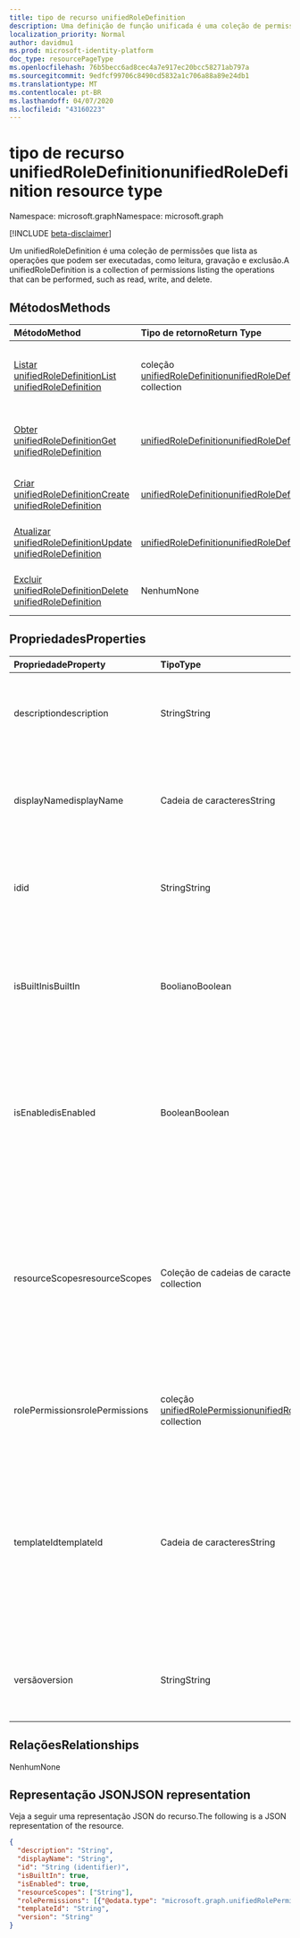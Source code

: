 ```yaml
---
title: tipo de recurso unifiedRoleDefinition
description: Uma definição de função unificada é uma coleção de permissões
localization_priority: Normal
author: davidmu1
ms.prod: microsoft-identity-platform
doc_type: resourcePageType
ms.openlocfilehash: 76b5becc6ad8cec4a7e917ec20bcc58271ab797a
ms.sourcegitcommit: 9edfcf99706c8490cd5832a1c706a88a89e24db1
ms.translationtype: MT
ms.contentlocale: pt-BR
ms.lasthandoff: 04/07/2020
ms.locfileid: "43160223"
---
```

# <a name="unifiedroledefinition-resource-type"></a><span data-ttu-id="a7d4c-103">tipo de recurso unifiedRoleDefinition</span><span class="sxs-lookup"><span data-stu-id="a7d4c-103">unifiedRoleDefinition resource type</span></span>

<span data-ttu-id="a7d4c-104">Namespace: microsoft.graph</span><span class="sxs-lookup"><span data-stu-id="a7d4c-104">Namespace: microsoft.graph</span></span>

[!INCLUDE [beta-disclaimer](../../includes/beta-disclaimer.md)]

<span data-ttu-id="a7d4c-105">Um unifiedRoleDefinition é uma coleção de permissões que lista as operações que podem ser executadas, como leitura, gravação e exclusão.</span><span class="sxs-lookup"><span data-stu-id="a7d4c-105">A unifiedRoleDefinition is a collection of permissions listing the operations that can be performed, such as read, write, and delete.</span></span>

## <a name="methods"></a><span data-ttu-id="a7d4c-106">Métodos</span><span class="sxs-lookup"><span data-stu-id="a7d4c-106">Methods</span></span>

| <span data-ttu-id="a7d4c-107">Método</span><span class="sxs-lookup"><span data-stu-id="a7d4c-107">Method</span></span>       | <span data-ttu-id="a7d4c-108">Tipo de retorno</span><span class="sxs-lookup"><span data-stu-id="a7d4c-108">Return Type</span></span> | <span data-ttu-id="a7d4c-109">Descrição</span><span class="sxs-lookup"><span data-stu-id="a7d4c-109">Description</span></span> |
|:-------------|:------------|:------------|
| [<span data-ttu-id="a7d4c-110">Listar unifiedRoleDefinition</span><span class="sxs-lookup"><span data-stu-id="a7d4c-110">List unifiedRoleDefinition</span></span>](../api/rbacapplication-list-roledefinitions.md) | <span data-ttu-id="a7d4c-111">coleção [unifiedRoleDefinition](unifiedroledefinition.md)</span><span class="sxs-lookup"><span data-stu-id="a7d4c-111">[unifiedRoleDefinition](unifiedroledefinition.md) collection</span></span> | <span data-ttu-id="a7d4c-112">Leia uma lista de objetos unifiedRoleDefinition e suas propriedades.</span><span class="sxs-lookup"><span data-stu-id="a7d4c-112">Read a list of unifiedRoleDefinition objects, and their properties.</span></span> |
| [<span data-ttu-id="a7d4c-113">Obter unifiedRoleDefinition</span><span class="sxs-lookup"><span data-stu-id="a7d4c-113">Get unifiedRoleDefinition</span></span>](../api/unifiedroledefinition-get.md) | [<span data-ttu-id="a7d4c-114">unifiedRoleDefinition</span><span class="sxs-lookup"><span data-stu-id="a7d4c-114">unifiedRoleDefinition</span></span>](unifiedroledefinition.md) | <span data-ttu-id="a7d4c-115">Ler as propriedades de um objeto unifiedRoleDefinition.</span><span class="sxs-lookup"><span data-stu-id="a7d4c-115">Read the properties of a unifiedRoleDefinition object.</span></span> |
| [<span data-ttu-id="a7d4c-116">Criar unifiedRoleDefinition</span><span class="sxs-lookup"><span data-stu-id="a7d4c-116">Create unifiedRoleDefinition</span></span>](../api/rbacapplication-post-roledefinitions.md) | [<span data-ttu-id="a7d4c-117">unifiedRoleDefinition</span><span class="sxs-lookup"><span data-stu-id="a7d4c-117">unifiedRoleDefinition</span></span>](unifiedroledefinition.md) | <span data-ttu-id="a7d4c-118">Criar um objeto unifiedRoleDefinition.</span><span class="sxs-lookup"><span data-stu-id="a7d4c-118">Create a unifiedRoleDefinition object.</span></span> |
| [<span data-ttu-id="a7d4c-119">Atualizar unifiedRoleDefinition</span><span class="sxs-lookup"><span data-stu-id="a7d4c-119">Update unifiedRoleDefinition</span></span>](../api/unifiedroledefinition-update.md) | [<span data-ttu-id="a7d4c-120">unifiedRoleDefinition</span><span class="sxs-lookup"><span data-stu-id="a7d4c-120">unifiedRoleDefinition</span></span>](unifiedroledefinition.md) | <span data-ttu-id="a7d4c-121">Atualizar um objeto unifiedRoleDefinition.</span><span class="sxs-lookup"><span data-stu-id="a7d4c-121">Update a unifiedRoleDefinition object.</span></span> |
| [<span data-ttu-id="a7d4c-122">Excluir unifiedRoleDefinition</span><span class="sxs-lookup"><span data-stu-id="a7d4c-122">Delete unifiedRoleDefinition</span></span>](../api/unifiedroledefinition-delete.md) | <span data-ttu-id="a7d4c-123">Nenhum</span><span class="sxs-lookup"><span data-stu-id="a7d4c-123">None</span></span> | <span data-ttu-id="a7d4c-124">Excluir um objeto unifiedRoleDefinition.</span><span class="sxs-lookup"><span data-stu-id="a7d4c-124">Delete a unifiedRoleDefinition object.</span></span> |

## <a name="properties"></a><span data-ttu-id="a7d4c-125">Propriedades</span><span class="sxs-lookup"><span data-stu-id="a7d4c-125">Properties</span></span>

| <span data-ttu-id="a7d4c-126">Propriedade</span><span class="sxs-lookup"><span data-stu-id="a7d4c-126">Property</span></span>     | <span data-ttu-id="a7d4c-127">Tipo</span><span class="sxs-lookup"><span data-stu-id="a7d4c-127">Type</span></span>        | <span data-ttu-id="a7d4c-128">Descrição</span><span class="sxs-lookup"><span data-stu-id="a7d4c-128">Description</span></span> |
|:-------------|:------------|:------------|
|<span data-ttu-id="a7d4c-129">description</span><span class="sxs-lookup"><span data-stu-id="a7d4c-129">description</span></span>|<span data-ttu-id="a7d4c-130">String</span><span class="sxs-lookup"><span data-stu-id="a7d4c-130">String</span></span>| <span data-ttu-id="a7d4c-131">A descrição para o unifiedRoleDefinition.</span><span class="sxs-lookup"><span data-stu-id="a7d4c-131">The description for the unifiedRoleDefinition.</span></span> <span data-ttu-id="a7d4c-132">Somente leitura quando isbuiltem for true.</span><span class="sxs-lookup"><span data-stu-id="a7d4c-132">Read-only when isBuiltIn is true.</span></span> |
|<span data-ttu-id="a7d4c-133">displayName</span><span class="sxs-lookup"><span data-stu-id="a7d4c-133">displayName</span></span>|<span data-ttu-id="a7d4c-134">Cadeia de caracteres</span><span class="sxs-lookup"><span data-stu-id="a7d4c-134">String</span></span>| <span data-ttu-id="a7d4c-135">O nome de exibição do unifiedRoleDefinition.</span><span class="sxs-lookup"><span data-stu-id="a7d4c-135">The display name for the unifiedRoleDefinition.</span></span> <span data-ttu-id="a7d4c-136">Somente leitura quando isbuiltem for true.</span><span class="sxs-lookup"><span data-stu-id="a7d4c-136">Read-only when isBuiltIn is true.</span></span> <span data-ttu-id="a7d4c-137">Obrigatório.</span><span class="sxs-lookup"><span data-stu-id="a7d4c-137">Required.</span></span>|
|<span data-ttu-id="a7d4c-138">id</span><span class="sxs-lookup"><span data-stu-id="a7d4c-138">id</span></span>|<span data-ttu-id="a7d4c-139">String</span><span class="sxs-lookup"><span data-stu-id="a7d4c-139">String</span></span>| <span data-ttu-id="a7d4c-140">O identificador exclusivo para o unifiedRoleDefinition.</span><span class="sxs-lookup"><span data-stu-id="a7d4c-140">The unique identifier for the unifiedRoleDefinition.</span></span> <span data-ttu-id="a7d4c-141">Chave, não anulável, somente leitura.</span><span class="sxs-lookup"><span data-stu-id="a7d4c-141">Key, not nullable, Read-only.</span></span> |
|<span data-ttu-id="a7d4c-142">isBuiltIn</span><span class="sxs-lookup"><span data-stu-id="a7d4c-142">isBuiltIn</span></span>|<span data-ttu-id="a7d4c-143">Booliano</span><span class="sxs-lookup"><span data-stu-id="a7d4c-143">Boolean</span></span>| <span data-ttu-id="a7d4c-144">Sinalizador que indica se o unifiedRoleDefinition é parte do conjunto padrão incluído no produto ou personalizado.</span><span class="sxs-lookup"><span data-stu-id="a7d4c-144">Flag indicating if the unifiedRoleDefinition is part of the default set included with the product or custom.</span></span> <span data-ttu-id="a7d4c-145">Somente leitura.</span><span class="sxs-lookup"><span data-stu-id="a7d4c-145">Read-only.</span></span> |
|<span data-ttu-id="a7d4c-146">isEnabled</span><span class="sxs-lookup"><span data-stu-id="a7d4c-146">isEnabled</span></span>|<span data-ttu-id="a7d4c-147">Boolean</span><span class="sxs-lookup"><span data-stu-id="a7d4c-147">Boolean</span></span>| <span data-ttu-id="a7d4c-148">Sinalizador que indica se a função está habilitada para atribuição.</span><span class="sxs-lookup"><span data-stu-id="a7d4c-148">Flag indicating if the role is enabled for assignment.</span></span> <span data-ttu-id="a7d4c-149">Se false, a função não estará disponível para atribuição.</span><span class="sxs-lookup"><span data-stu-id="a7d4c-149">If false the role is not available for assignment.</span></span> <span data-ttu-id="a7d4c-150">Somente leitura quando isbuiltem for true.</span><span class="sxs-lookup"><span data-stu-id="a7d4c-150">Read-only when isBuiltIn is true.</span></span> |
|<span data-ttu-id="a7d4c-151">resourceScopes</span><span class="sxs-lookup"><span data-stu-id="a7d4c-151">resourceScopes</span></span>|<span data-ttu-id="a7d4c-152">Coleção de cadeias de caracteres</span><span class="sxs-lookup"><span data-stu-id="a7d4c-152">String collection</span></span>| <span data-ttu-id="a7d4c-153">Lista de escopos permissões concedidas pela definição de função aplicam-se ao.</span><span class="sxs-lookup"><span data-stu-id="a7d4c-153">List of scopes permissions granted by the role definition apply to.</span></span> <span data-ttu-id="a7d4c-154">No momento, só há suporte para "/".</span><span class="sxs-lookup"><span data-stu-id="a7d4c-154">Currently only "/" is supported.</span></span> <span data-ttu-id="a7d4c-155">Somente leitura quando isbuiltem for true.</span><span class="sxs-lookup"><span data-stu-id="a7d4c-155">Read-only when isBuiltIn is true.</span></span> <span data-ttu-id="a7d4c-156">**NÃO USE. Isso será preterido em breve. Anexar escopo à atribuição de função**</span><span class="sxs-lookup"><span data-stu-id="a7d4c-156">**DO NOT USE. This is going to be deprecated soon. Attach scope to role assignment**</span></span> | 
|<span data-ttu-id="a7d4c-157">rolePermissions</span><span class="sxs-lookup"><span data-stu-id="a7d4c-157">rolePermissions</span></span>|<span data-ttu-id="a7d4c-158">coleção [unifiedRolePermission](unifiedrolepermission.md)</span><span class="sxs-lookup"><span data-stu-id="a7d4c-158">[unifiedRolePermission](unifiedrolepermission.md) collection</span></span>| <span data-ttu-id="a7d4c-159">Lista de permissões incluídas na função.</span><span class="sxs-lookup"><span data-stu-id="a7d4c-159">List of permissions included in the role.</span></span> <span data-ttu-id="a7d4c-160">Somente leitura quando isbuiltem for true.</span><span class="sxs-lookup"><span data-stu-id="a7d4c-160">Read-only when isBuiltIn is true.</span></span> <span data-ttu-id="a7d4c-161">Obrigatório.</span><span class="sxs-lookup"><span data-stu-id="a7d4c-161">Required.</span></span> |
|<span data-ttu-id="a7d4c-162">templateId</span><span class="sxs-lookup"><span data-stu-id="a7d4c-162">templateId</span></span>|<span data-ttu-id="a7d4c-163">Cadeia de caracteres</span><span class="sxs-lookup"><span data-stu-id="a7d4c-163">String</span></span>| <span data-ttu-id="a7d4c-164">Identificador de modelo personalizado que pode ser definido quando isbuiltem é falso.</span><span class="sxs-lookup"><span data-stu-id="a7d4c-164">Custom template identifier that can be set when isBuiltIn is false.</span></span> <span data-ttu-id="a7d4c-165">Esse identificador geralmente é usado se um precisa de um identificador para ser o mesmo em diferentes diretórios.</span><span class="sxs-lookup"><span data-stu-id="a7d4c-165">This identifier is typically used if one needs an identifier to be the same across different directories.</span></span> <span data-ttu-id="a7d4c-166">Somente leitura quando isbuiltem for true.</span><span class="sxs-lookup"><span data-stu-id="a7d4c-166">Read-only when isBuiltIn is true.</span></span> |
|<span data-ttu-id="a7d4c-167">versão</span><span class="sxs-lookup"><span data-stu-id="a7d4c-167">version</span></span>|<span data-ttu-id="a7d4c-168">String</span><span class="sxs-lookup"><span data-stu-id="a7d4c-168">String</span></span>| <span data-ttu-id="a7d4c-169">Indica a versão do unifiedRoleDefinition.</span><span class="sxs-lookup"><span data-stu-id="a7d4c-169">Indicates version of the unifiedRoleDefinition.</span></span> <span data-ttu-id="a7d4c-170">Somente leitura quando isbuiltem for true.</span><span class="sxs-lookup"><span data-stu-id="a7d4c-170">Read-only when isBuiltIn is true.</span></span>|

## <a name="relationships"></a><span data-ttu-id="a7d4c-171">Relações</span><span class="sxs-lookup"><span data-stu-id="a7d4c-171">Relationships</span></span>

<span data-ttu-id="a7d4c-172">Nenhum</span><span class="sxs-lookup"><span data-stu-id="a7d4c-172">None</span></span>

## <a name="json-representation"></a><span data-ttu-id="a7d4c-173">Representação JSON</span><span class="sxs-lookup"><span data-stu-id="a7d4c-173">JSON representation</span></span>

<span data-ttu-id="a7d4c-174">Veja a seguir uma representação JSON do recurso.</span><span class="sxs-lookup"><span data-stu-id="a7d4c-174">The following is a JSON representation of the resource.</span></span>

<!-- {
  "blockType": "resource",
  "optionalProperties": [

  ],
  "@odata.type": "microsoft.graph.unifiedRoleDefinition",
  "baseType": "",
  "keyProperty": "id"
}-->

```json
{
  "description": "String",
  "displayName": "String",
  "id": "String (identifier)",
  "isBuiltIn": true,
  "isEnabled": true,
  "resourceScopes": ["String"],
  "rolePermissions": [{"@odata.type": "microsoft.graph.unifiedRolePermission"}],
  "templateId": "String",
  "version": "String"
}
```

<!-- uuid: 16cd6b66-4b1a-43a1-adaf-3a886856ed98
2019-02-04 14:57:30 UTC -->
<!-- {
  "type": "#page.annotation",
  "description": "unifiedRoleDefinition resource",
  "keywords": "",
  "section": "documentation",
  "tocPath": ""
}-->